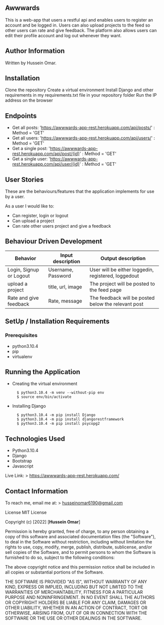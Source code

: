 ## Awwwards

This is a web-app that users a restful api and enables users to register an account and be logged in. Users can also upload projects to the feed so other users can rate and give feedback. The platform also allows users can edit their profile account and log out whenever they want.

## Author Information

Written by Hussein Omar.

## Installation

Clone the repository
Create a virtual environment
Install Django and other requirements in my requirements.txt file in your repository folder
Run the IP address on the browser

## Endpoints

- Get all posts: 'https://awwwards-app-rest.herokuapp.com/api/posts/' : Method = 'GET'
- Get all users: 'https://awwwards-app-rest.herokuapp.com/api/users/' : Method = 'GET'
- Get a single post: 'https://awwwards-app-rest.herokuapp.com/api/post/{id}' : Method = 'GET'
- Get a single user: 'https://awwwards-app-rest.herokuapp.com/api/user/{id}' : Method = 'GET'

## User Stories

These are the behaviours/features that the application implements for use by a user.

As a user I would like to:

- Can register, login or logout
- Can upload a project
- Can rate other users project and give a feedback

## Behaviour Driven Development

| Behavior                | Input description  | Output description                                  |
| ----------------------- | ------------------ | --------------------------------------------------- |
| Login, Signup or Logout | Username, Password | User will be either loggedin, registered, loggedout |
| upload a project        | title, url, image  | The project will be posted to the feed page         |
| Rate and give feedback  | Rate, message      | The feedback will be posted below the relevant post |

## SetUp / Installation Requirements

### Prerequisites

- python3.10.4
- pip
- virtualenv

## Running the Application

- Creating the virtual environment

        $ python3.10.4 -m venv --without-pip env
        $ source env/bin/activate

- Installing Django

        $ python3.10.4 -m pip install Django
        $ python3.10.4 -m pip install djangorestframework
        $ python3.10.4 -m pip install psycopg2

## Technologies Used

- Python3.10.4
- Django
- Bootstrap
- Javascript

Live Link: > https://awwwards-app-rest.herokuapp.com/

## Contact Information

To reach me, email me at: > husseinomar6190@gmail.com

License
MIT License

Copyright (c) [2022] [**Hussein Omar**]

Permission is hereby granted, free of charge, to any person obtaining a copy of this software and associated documentation files (the "Software"), to deal in the Software without restriction, including without limitation the rights to use, copy, modify, merge, publish, distribute, sublicense, and/or sell copies of the Software, and to permit persons to whom the Software is furnished to do so, subject to the following conditions:

The above copyright notice and this permission notice shall be included in all copies or substantial portions of the Software.

THE SOFTWARE IS PROVIDED "AS IS", WITHOUT WARRANTY OF ANY KIND, EXPRESS OR IMPLIED, INCLUDING BUT NOT LIMITED TO THE WARRANTIES OF MERCHANTABILITY, FITNESS FOR A PARTICULAR PURPOSE AND NONINFRINGEMENT. IN NO EVENT SHALL THE AUTHORS OR COPYRIGHT HOLDERS BE LIABLE FOR ANY CLAIM, DAMAGES OR OTHER LIABILITY, WHETHER IN AN ACTION OF CONTRACT, TORT OR OTHERWISE, ARISING FROM, OUT OF OR IN CONNECTION WITH THE SOFTWARE OR THE USE OR OTHER DEALINGS IN THE SOFTWARE.

